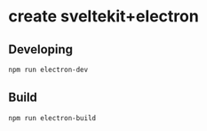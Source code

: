# create sveltekit+electron

## Developing

```bash
npm run electron-dev
```

## Build
```bash
npm run electron-build

```
